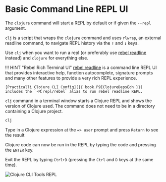 # Basic Command Line REPL UI

The `clojure` command will start a REPL by default or if given the `--repl` argument.

`clj` is a script that wraps the `clojure` command and uses `rlwrap`, an external readline command, to navigate REPL history via the <kbd>↑</kbd> and <kbd>↓</kbd> keys.

Use `clj` when you want to run a repl (or preferably use [rebel readline](rebel-readline/) instead) and `clojure` for everything else.

!!! HINT "Rebel Rich Terminal UI"
    [rebel readline](rebel-readline/) is a command line REPL UI that provides interactive help, function autocomplete, signature prompts and many other features to provide a very rich REPL experience.

    [Practicalli Clojure CLI Config]({{ book.P9IClojureDepsEdn }}) includes the `-M:repl/rebel` alias to run rebel readline REPL.


`clj` command in a terminal window starts a Clojure REPL and shows the version of Clojure used.  The command does not need to be in a directory containing a Clojure project.

```bash
clj
```

Type in a Clojure expression at the `=> user` prompt and press `Return` to see the result

Clojure code can now be run in the REPL by typing the code and pressing the `ENTER` key.

Exit the REPL by typing `Ctrl+D` (pressing the `Ctrl` and `D` keys at the same time).

![Clojure CLI Tools REPL](https://clojure.org/images/content/guides/repl/show-terminal-repl.gif)
